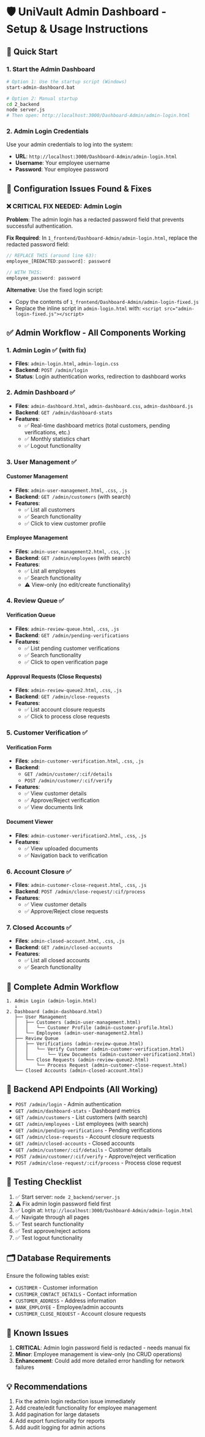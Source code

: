 # 🛡️ UniVault Admin Dashboard - Setup & Usage Instructions

## 🚀 Quick Start

### 1. Start the Admin Dashboard
```bash
# Option 1: Use the startup script (Windows)
start-admin-dashboard.bat

# Option 2: Manual startup
cd 2_backend
node server.js
# Then open: http://localhost:3000/Dashboard-Admin/admin-login.html
```

### 2. Admin Login Credentials
Use your admin credentials to log into the system:
- **URL**: `http://localhost:3000/Dashboard-Admin/admin-login.html`
- **Username**: Your employee username
- **Password**: Your employee password

## 🔧 Configuration Issues Found & Fixes

### ❌ CRITICAL FIX NEEDED: Admin Login
**Problem**: The admin login has a redacted password field that prevents successful authentication.

**Fix Required**: In `1_frontend/Dashboard-Admin/admin-login.html`, replace the redacted password field:
```javascript
// REPLACE THIS (around line 63):
employee_[REDACTED:password]: password

// WITH THIS:
employee_password: password
```

**Alternative**: Use the fixed login script:
- Copy the contents of `1_frontend/Dashboard-Admin/admin-login-fixed.js`
- Replace the inline script in `admin-login.html` with: `<script src="admin-login-fixed.js"></script>`

## ✅ Admin Workflow - All Components Working

### 1. **Admin Login** ✅ (with fix)
- **Files**: `admin-login.html`, `admin-login.css`
- **Backend**: `POST /admin/login`
- **Status**: Login authentication works, redirection to dashboard works

### 2. **Admin Dashboard** ✅
- **Files**: `admin-dashboard.html`, `admin-dashboard.css`, `admin-dashboard.js`
- **Backend**: `GET /admin/dashboard-stats`
- **Features**:
  - ✅ Real-time dashboard metrics (total customers, pending verifications, etc.)
  - ✅ Monthly statistics chart
  - ✅ Logout functionality

### 3. **User Management** ✅
#### Customer Management
- **Files**: `admin-user-management.html`, `.css`, `.js`
- **Backend**: `GET /admin/customers` (with search)
- **Features**:
  - ✅ List all customers
  - ✅ Search functionality
  - ✅ Click to view customer profile

#### Employee Management
- **Files**: `admin-user-management2.html`, `.css`, `.js`
- **Backend**: `GET /admin/employees` (with search)
- **Features**:
  - ✅ List all employees
  - ✅ Search functionality
  - ⚠️ View-only (no edit/create functionality)

### 4. **Review Queue** ✅
#### Verification Queue
- **Files**: `admin-review-queue.html`, `.css`, `.js`
- **Backend**: `GET /admin/pending-verifications`
- **Features**:
  - ✅ List pending customer verifications
  - ✅ Search functionality
  - ✅ Click to open verification page

#### Approval Requests (Close Requests)
- **Files**: `admin-review-queue2.html`, `.css`, `.js`
- **Backend**: `GET /admin/close-requests`
- **Features**:
  - ✅ List account closure requests
  - ✅ Click to process close requests

### 5. **Customer Verification** ✅
#### Verification Form
- **Files**: `admin-customer-verification.html`, `.css`, `.js`
- **Backend**: 
  - `GET /admin/customer/:cif/details`
  - `POST /admin/customer/:cif/verify`
- **Features**:
  - ✅ View customer details
  - ✅ Approve/Reject verification
  - ✅ View documents link

#### Document Viewer
- **Files**: `admin-customer-verification2.html`, `.css`, `.js`
- **Features**:
  - ✅ View uploaded documents
  - ✅ Navigation back to verification

### 6. **Account Closure** ✅
- **Files**: `admin-customer-close-request.html`, `.css`, `.js`
- **Backend**: `POST /admin/close-request/:cif/process`
- **Features**:
  - ✅ View customer details
  - ✅ Approve/Reject close requests

### 7. **Closed Accounts** ✅
- **Files**: `admin-closed-account.html`, `.css`, `.js`
- **Backend**: `GET /admin/closed-accounts`
- **Features**:
  - ✅ List all closed accounts
  - ✅ Search functionality

## 🔄 Complete Admin Workflow

```
1. Admin Login (admin-login.html)
   ↓
2. Dashboard (admin-dashboard.html)
   ├── User Management
   │   ├── Customers (admin-user-management.html)
   │   │   └── Customer Profile (admin-customer-profile.html)
   │   └── Employees (admin-user-management2.html)
   ├── Review Queue
   │   ├── Verifications (admin-review-queue.html)
   │   │   └── Verify Customer (admin-customer-verification.html)
   │   │       └── View Documents (admin-customer-verification2.html)
   │   └── Close Requests (admin-review-queue2.html)
   │       └── Process Request (admin-customer-close-request.html)
   └── Closed Accounts (admin-closed-account.html)
```

## 🎯 Backend API Endpoints (All Working)

- `POST /admin/login` - Admin authentication
- `GET /admin/dashboard-stats` - Dashboard metrics
- `GET /admin/customers` - List customers (with search)
- `GET /admin/employees` - List employees (with search)
- `GET /admin/pending-verifications` - Pending verifications
- `GET /admin/close-requests` - Account closure requests
- `GET /admin/closed-accounts` - Closed accounts
- `GET /admin/customer/:cif/details` - Customer details
- `POST /admin/customer/:cif/verify` - Approve/reject verification
- `POST /admin/close-request/:cif/process` - Process close request

## 🐛 Testing Checklist

1. ✅ Start server: `node 2_backend/server.js`
2. ⚠️ Fix admin login password field first
3. ✅ Login at: `http://localhost:3000/Dashboard-Admin/admin-login.html`
4. ✅ Navigate through all pages
5. ✅ Test search functionality
6. ✅ Test approve/reject actions
7. ✅ Test logout functionality

## 🗂️ Database Requirements

Ensure the following tables exist:
- `CUSTOMER` - Customer information
- `CUSTOMER_CONTACT_DETAILS` - Contact information
- `CUSTOMER_ADDRESS` - Address information
- `BANK_EMPLOYEE` - Employee/admin accounts
- `CUSTOMER_CLOSE_REQUEST` - Account closure requests

## 🚨 Known Issues

1. **CRITICAL**: Admin login password field is redacted - needs manual fix
2. **Minor**: Employee management is view-only (no CRUD operations)
3. **Enhancement**: Could add more detailed error handling for network failures

## 💡 Recommendations

1. Fix the admin login redaction issue immediately
2. Add create/edit functionality for employee management
3. Add pagination for large datasets
4. Add export functionality for reports
5. Add audit logging for admin actions
